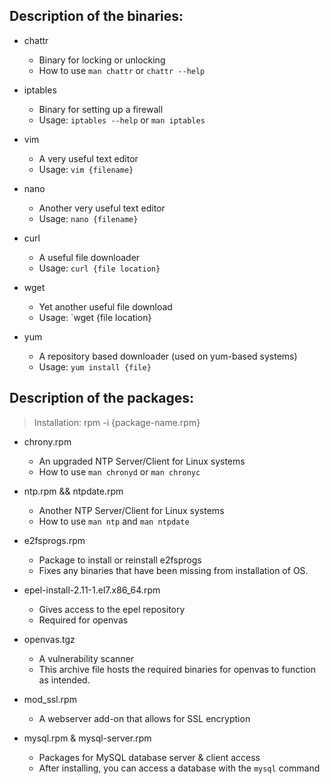 ## Description of the binaries:

- chattr
	- Binary for locking or unlocking
	- How to use `man chattr` or `chattr --help`

- iptables
	- Binary for setting up a firewall
	- Usage: `iptables --help` or `man iptables`

- vim
	- A very useful text editor
	- Usage: `vim {filename}`
- nano
	- Another very useful text editor
	- Usage: `nano {filename}`
- curl
	- A useful file downloader
	- Usage: `curl {file location}`

- wget
	- Yet another  useful file download
	- Usage: `wget {file location}

- yum
	- A repository based downloader (used on yum-based systems)
	- Usage: `yum install {file}`


## Description of the packages:
> Installation: rpm -i {package-name.rpm}
- chrony.rpm
	- An upgraded NTP Server/Client for Linux systems
	- How to use `man chronyd` or `man chronyc`
	
- ntp.rpm && ntpdate.rpm
	- Another NTP Server/Client for Linux systems
	- How to use `man ntp` and `man ntpdate`	
	
- e2fsprogs.rpm
	- Package to install or reinstall e2fsprogs
	- Fixes any binaries that have been missing from installation of OS.

- epel-install-2.11-1.el7.x86_64.rpm
	- Gives access to the epel repository
	- Required for openvas
	
- openvas.tgz
	- A vulnerability scanner 
	- This archive file hosts the required binaries for openvas to function as intended.

- mod_ssl.rpm
	- A webserver add-on that allows for SSL encryption
	
- mysql.rpm & mysql-server.rpm
	- Packages for MySQL database server & client access
	- After installing, you can access a database with the `mysql` command
